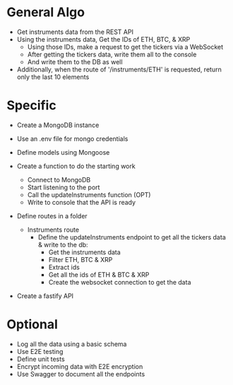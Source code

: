 # General Algo
- Get instruments data from the REST API
- Using the instruments data, Get the IDs of ETH, BTC, & XRP 
  - Using those IDs, make a request to get the tickers via a WebSocket
  - After getting the tickers data, write them all to the console
  - And write them to the DB as well
- Additionally, when the route of '/instruments/ETH' is requested, return only the last 10 elements  

# Specific 
- Create a MongoDB instance
- Use an .env file for mongo credentials
- Define models using Mongoose

- Create a function to do the starting work
  - Connect to MongoDB
  - Start listening to the port
  - Call the updateInstruments function (OPT)
  - Write to console that the API is ready

- Define routes in a folder
  - Instruments route
    - Define the updateInstruments endpoint to get all the tickers data & write to the db:
      - Get the instruments data 
      - Filter ETH, BTC & XRP
      - Extract ids
      - Get all the ids of ETH & BTC & XRP
      - Create the websocket connection to get the data

         


- Create a fastify API 

# Optional
- Log all the data using a basic schema
- Use E2E testing
- Define unit tests
- Encrypt incoming data with E2E encryption
- Use Swagger to document all the endpoints